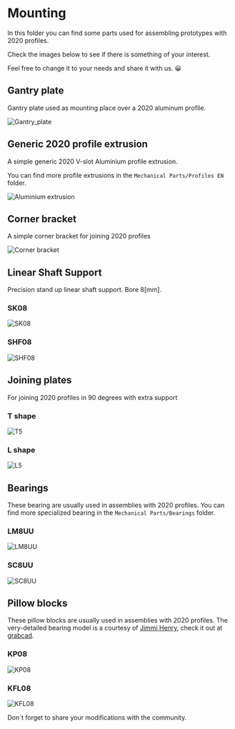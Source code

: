 # Mounting

In this folder you can find some parts used for assembling prototypes with 2020 profiles.

Check the images below to see if there is something of your interest.

Feel free to change it to your needs and share it with us. 😀

## Gantry plate

Gantry plate used as mounting place over a 2020 aluminum profile.

![Gantry_plate](Gantry_plate/Gantry_plate_20mm_v_slot.png)

## Generic 2020 profile extrusion

A simple generic 2020 V-slot Aluminium profile extrusion.

You can find more profile extrusions in the `Mechanical Parts/Profiles EN` folder.

![Aluminium extrusion](2020_V-slot_Al_extrusion/2020x50_V_slot_profile.png)

## Corner bracket

A simple corner bracket for joining 2020 profiles

![Corner bracket](Corner/2020_corner_bracket.png)

## Linear Shaft Support

Precision stand up linear shaft support. Bore 8[mm].

### SK08

![SK08](SK08/SK08.png)

### SHF08

![SHF08](SHF08/SHF08.png)

## Joining plates

For joining 2020 profiles in 90 degrees with extra support

### T shape

![T5](Joining_plate/T_5_holes.png)

### L shape

![L5](Joining_plate/L_5_holes.png)

## Bearings

These bearing are usually used in assemblies with 2020 profiles. You can find more specialized bearing in the `Mechanical Parts/Bearings` folder.

### LM8UU

![LM8UU](LM8UU/LM8UU.png)

### SC8UU

![SC8UU](SC8UU/SC8UU.png)

## Pillow blocks

These pillow blocks are usually used in assemblies with 2020 profiles.
The very-detailed bearing model is a courtesy of [Jimmi Henry](https://grabcad.com/jimmi.henry-1), check it out at [grabcad](https://grabcad.com/library/608-skate-board-bearing-1).

### KP08

![KP08](KP08/KP08.png)

### KFL08

![KFL08](KFL08/KFL08.png)


Don´t forget to share your modifications with the community.